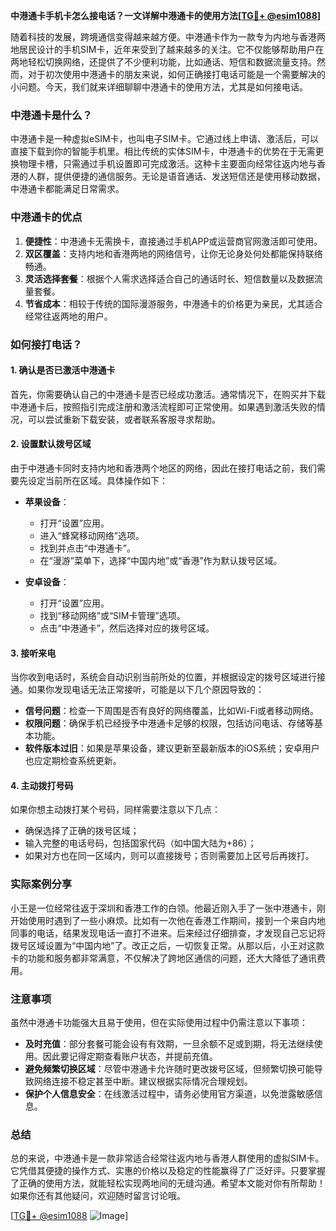 **中港通卡手机卡怎么接电话？一文详解中港通卡的使用方法[[TG💪+ @esim1088](https://t.me/s/esim1088)]**

随着科技的发展，跨境通信变得越来越方便。中港通卡作为一款专为内地与香港两地居民设计的手机SIM卡，近年来受到了越来越多的关注。它不仅能够帮助用户在两地轻松切换网络，还提供了不少便利功能，比如通话、短信和数据流量支持。然而，对于初次使用中港通卡的朋友来说，如何正确接打电话可能是一个需要解决的小问题。今天，我们就来详细聊聊中港通卡的使用方法，尤其是如何接电话。

### 中港通卡是什么？

中港通卡是一种虚拟eSIM卡，也叫电子SIM卡。它通过线上申请、激活后，可以直接下载到你的智能手机里。相比传统的实体SIM卡，中港通卡的优势在于无需更换物理卡槽，只需通过手机设置即可完成激活。这种卡主要面向经常往返内地与香港的人群，提供便捷的通信服务。无论是语音通话、发送短信还是使用移动数据，中港通卡都能满足日常需求。

### 中港通卡的优点

1. **便捷性**：中港通卡无需换卡，直接通过手机APP或运营商官网激活即可使用。
2. **双区覆盖**：支持内地和香港两地的网络信号，让你无论身处何处都能保持联络畅通。
3. **灵活选择套餐**：根据个人需求选择适合自己的通话时长、短信数量以及数据流量套餐。
4. **节省成本**：相较于传统的国际漫游服务，中港通卡的价格更为亲民，尤其适合经常往返两地的用户。

### 如何接打电话？

#### 1. 确认是否已激活中港通卡

首先，你需要确认自己的中港通卡是否已经成功激活。通常情况下，在购买并下载中港通卡后，按照指引完成注册和激活流程即可正常使用。如果遇到激活失败的情况，可以尝试重新下载安装，或者联系客服寻求帮助。

#### 2. 设置默认拨号区域

由于中港通卡同时支持内地和香港两个地区的网络，因此在接打电话之前，我们需要先设定当前所在区域。具体操作如下：

- **苹果设备**：
  - 打开“设置”应用。
  - 进入“蜂窝移动网络”选项。
  - 找到并点击“中港通卡”。
  - 在“漫游”菜单下，选择“中国内地”或“香港”作为默认拨号区域。

- **安卓设备**：
  - 打开“设置”应用。
  - 找到“移动网络”或“SIM卡管理”选项。
  - 点击“中港通卡”，然后选择对应的拨号区域。

#### 3. 接听来电

当你收到电话时，系统会自动识别当前所处的位置，并根据设定的拨号区域进行接通。如果你发现电话无法正常接听，可能是以下几个原因导致的：

- **信号问题**：检查一下周围是否有良好的网络覆盖，比如Wi-Fi或者移动网络。
- **权限问题**：确保手机已经授予中港通卡足够的权限，包括访问电话、存储等基本功能。
- **软件版本过旧**：如果是苹果设备，建议更新至最新版本的iOS系统；安卓用户也应定期检查系统更新。

#### 4. 主动拨打号码

如果你想主动拨打某个号码，同样需要注意以下几点：

- 确保选择了正确的拨号区域；
- 输入完整的电话号码，包括国家代码（如中国大陆为+86）；
- 如果对方也在同一区域内，则可以直接拨号；否则需要加上区号后再拨打。

### 实际案例分享

小王是一位经常往返于深圳和香港工作的白领。他最近刚入手了一张中港通卡，刚开始使用时遇到了一些小麻烦。比如有一次他在香港工作期间，接到一个来自内地同事的电话，结果发现电话一直打不进来。后来经过仔细排查，才发现自己忘记将拨号区域设置为“中国内地”了。改正之后，一切恢复正常。从那以后，小王对这款卡的功能和服务都非常满意，不仅解决了跨地区通信的问题，还大大降低了通讯费用。

### 注意事项

虽然中港通卡功能强大且易于使用，但在实际使用过程中仍需注意以下事项：

- **及时充值**：部分套餐可能会设有有效期，一旦余额不足或到期，将无法继续使用。因此要记得定期查看账户状态，并提前充值。
- **避免频繁切换区域**：尽管中港通卡允许随时更改拨号区域，但频繁切换可能导致网络连接不稳定甚至中断。建议根据实际情况合理规划。
- **保护个人信息安全**：在线激活过程中，请务必使用官方渠道，以免泄露敏感信息。

### 总结

总的来说，中港通卡是一款非常适合经常往返内地与香港人群使用的虚拟SIM卡。它凭借其便捷的操作方式、实惠的价格以及稳定的性能赢得了广泛好评。只要掌握了正确的使用方法，就能轻松实现两地间的无缝沟通。希望本文能对你有所帮助！如果你还有其他疑问，欢迎随时留言讨论哦。

[[TG💪+ @esim1088](https://t.me/s/esim1088) ![Image](https://i.postimg.cc/4NQfJmqS/Snipaste-2025-05-13-00-14-12.png)]